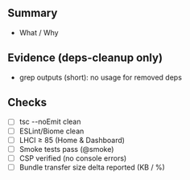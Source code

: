 ## Summary
- What / Why

## Evidence (deps-cleanup only)
- grep outputs (short): no usage for removed deps

## Checks
- [ ] tsc --noEmit clean
- [ ] ESLint/Biome clean
- [ ] LHCI ≥ 85 (Home & Dashboard)
- [ ] Smoke tests pass (@smoke)
- [ ] CSP verified (no console errors)
- [ ] Bundle transfer size delta reported (KB / %)